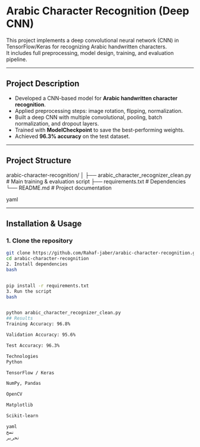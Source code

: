 # Arabic Character Recognition (Deep CNN)

This project implements a deep convolutional neural network (CNN) in TensorFlow/Keras for recognizing Arabic handwritten characters.  
It includes full preprocessing, model design, training, and evaluation pipeline.

---

## Project Description
- Developed a CNN-based model for **Arabic handwritten character recognition**.  
- Applied preprocessing steps: image rotation, flipping, normalization.  
- Built a deep CNN with multiple convolutional, pooling, batch normalization, and dropout layers.  
- Trained with **ModelCheckpoint** to save the best-performing weights.  
- Achieved **96.3% accuracy** on the test dataset.  

---

## Project Structure
arabic-character-recognition/
│
├── arabic_character_recognizer_clean.py # Main training & evaluation script
├── requirements.txt # Dependencies
└── README.md # Project documentation

yaml



---

## Installation & Usage

### 1. Clone the repository
```bash
git clone https://github.com/Rahaf-jaber/arabic-character-recognition.git
cd arabic-character-recognition
2. Install dependencies
bash


pip install -r requirements.txt
3. Run the script
bash


python arabic_character_recognizer_clean.py
## Results
Training Accuracy: 96.8%

Validation Accuracy: 95.6%

Test Accuracy: 96.3%

Technologies
Python

TensorFlow / Keras

NumPy, Pandas

OpenCV

Matplotlib

Scikit-learn

yaml
نسخ
تحرير
